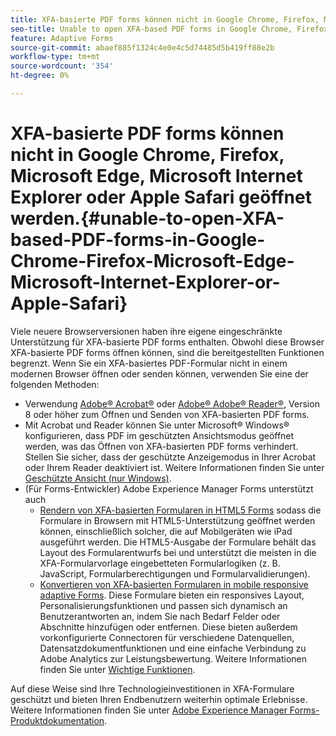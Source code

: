 ```yaml
---
title: XFA-basierte PDF forms können nicht in Google Chrome, Firefox, Microsoft Edge, Microsoft Internet Explorer oder Apple Safari geöffnet werden.
seo-title: Unable to open XFA-based PDF forms in Google Chrome, Firefox, Microsoft Edge, Microsoft Internet Explorer, or Apple Safari
feature: Adaptive Forms
source-git-commit: abaef885f1324c4e0e4c5d74485d5b419ff88e2b
workflow-type: tm+mt
source-wordcount: '354'
ht-degree: 0%

---
```



# XFA-basierte PDF forms können nicht in Google Chrome, Firefox, Microsoft Edge, Microsoft Internet Explorer oder Apple Safari geöffnet werden.{#unable-to-open-XFA-based-PDF-forms-in-Google-Chrome-Firefox-Microsoft-Edge-Microsoft-Internet-Explorer-or-Apple-Safari}

Viele neuere Browserversionen haben ihre eigene eingeschränkte Unterstützung für XFA-basierte PDF forms enthalten. Obwohl diese Browser XFA-basierte PDF forms öffnen können, sind die bereitgestellten Funktionen begrenzt. Wenn Sie ein XFA-basiertes PDF-Formular nicht in einem modernen Browser öffnen oder senden können, verwenden Sie eine der folgenden Methoden:

* Verwendung [Adobe® Acrobat®](https://www.adobe.com/acrobat.html) oder [Adobe® Adobe® Reader®](https://get.adobe.com/de/reader/), Version 8 oder höher zum Öffnen und Senden von XFA-basierten PDF forms.
* Mit Acrobat und Reader können Sie unter Microsoft® Windows® konfigurieren, dass PDF im geschützten Ansichtsmodus geöffnet werden, was das Öffnen von XFA-basierten PDF forms verhindert. Stellen Sie sicher, dass der geschützte Anzeigemodus in Ihrer Acrobat oder Ihrem Reader deaktiviert ist. Weitere Informationen finden Sie unter [Geschützte Ansicht (nur Windows)](https://helpx.adobe.com/in/reader/using/protected-mode-windows.html).
* (Für Forms-Entwickler) Adobe Experience Manager Forms unterstützt auch
   * [Rendern von XFA-basierten Formularen in HTML5 Forms](https://experienceleague.adobe.com/docs/experience-manager-65/forms/html5-forms/introduction.html?#key-capabilities-of-html-forms-br) sodass die Formulare in Browsern mit HTML5-Unterstützung geöffnet werden können, einschließlich solcher, die auf Mobilgeräten wie iPad ausgeführt werden. Die HTML5-Ausgabe der Formulare behält das Layout des Formularentwurfs bei und unterstützt die meisten in die XFA-Formularvorlage eingebetteten Formularlogiken (z. B. JavaScript, Formularberechtigungen und Formularvalidierungen).
   * [Konvertieren von XFA-basierten Formularen in mobile responsive adaptive Forms](https://experienceleague.adobe.com/docs/experience-manager-65/forms/adaptive-forms-basic-authoring/creating-adaptive-form.html?#create-an-adaptive-form-based-on-an-xfa-form-template). Diese Formulare bieten ein responsives Layout, Personalisierungsfunktionen und passen sich dynamisch an Benutzerantworten an, indem Sie nach Bedarf Felder oder Abschnitte hinzufügen oder entfernen. Diese bieten außerdem vorkonfigurierte Connectoren für verschiedene Datenquellen, Datensatzdokumentfunktionen und eine einfache Verbindung zu Adobe Analytics zur Leistungsbewertung. Weitere Informationen finden Sie unter [Wichtige Funktionen](https://experienceleague.adobe.com/docs/experience-manager-cloud-service/content/forms/key-features.html).

Auf diese Weise sind Ihre Technologieinvestitionen in XFA-Formulare geschützt und bieten Ihren Endbenutzern weiterhin optimale Erlebnisse. Weitere Informationen finden Sie unter [Adobe Experience Manager Forms-Produktdokumentation](https://experienceleague.adobe.com/docs/experience-manager-cloud-service/content/forms/home.html).
